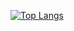 [![Top Langs](https://github-readme-stats.vercel.app/api/top-langs/?username=D0Z0R0V&layout=compact)](https://github.com/anuraghazra/github-readme-stats)

<!--
**D0Z0R0V/D0Z0R0V** is a ✨ _special_ ✨ repository because its `README.md` (this file) appears on your GitHub profile.

Here are some ideas to get you started:

- 🔭 I’m currently working on ...
- 🌱 I’m currently learning ...
- 👯 I’m looking to collaborate on ...
- 🤔 I’m looking for help with ...
- 💬 Ask me about ...
- 📫 How to reach me: ...
- 😄 Pronouns: ...
- ⚡ Fun fact: ...
-->
